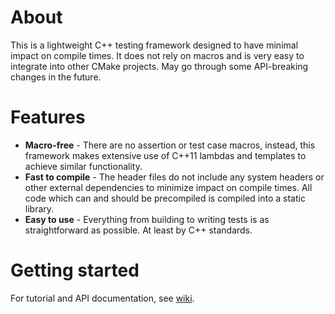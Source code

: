 # About
This is a lightweight C++ testing framework designed to have minimal impact on compile times.
It does not rely on macros and is very easy to integrate into other CMake projects.
May go through some API-breaking changes in the future.

# Features
* **Macro-free** - There are no assertion or test case macros, instead, this framework makes extensive use of C++11 lambdas and templates to achieve similar functionality.
* **Fast to compile** - The header files do not include any system headers or other external dependencies to minimize impact on compile times. All code which can and should be precompiled is compiled into a static library.
* **Easy to use** - Everything from building to writing tests is as straightforward as possible. At least by C++ standards.

# Getting started
For tutorial and API documentation, see [wiki](https://github.com/GDI512/void-test/wiki).
